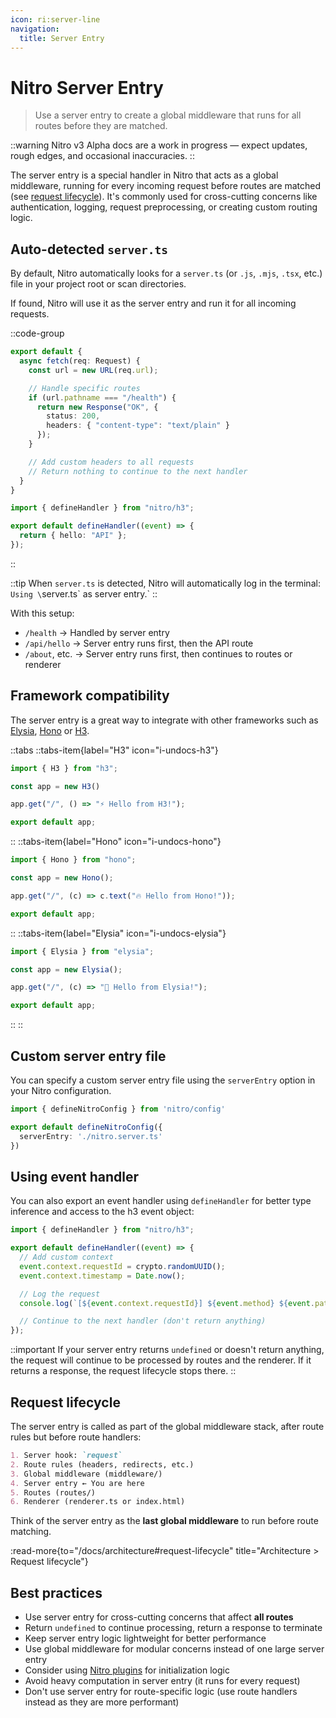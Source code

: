```yaml
---
icon: ri:server-line
navigation:
  title: Server Entry
---
```


# Nitro Server Entry

> Use a server entry to create a global middleware that runs for all routes before they are matched.

::warning
Nitro v3 Alpha docs are a work in progress — expect updates, rough edges, and occasional inaccuracies.
::

The server entry is a special handler in Nitro that acts as a global middleware, running for every incoming request before routes are matched (see [request lifecycle](/docs/architecture#request-lifecycle)). It's commonly used for cross-cutting concerns like authentication, logging, request preprocessing, or creating custom routing logic.

## Auto-detected `server.ts`

By default, Nitro automatically looks for a `server.ts` (or `.js`, `.mjs`, `.tsx`, etc.) file in your project root or scan directories.

If found, Nitro will use it as the server entry and run it for all incoming requests.

::code-group
```ts [server.ts]
export default {
  async fetch(req: Request) {
    const url = new URL(req.url);

    // Handle specific routes
    if (url.pathname === "/health") {
      return new Response("OK", {
        status: 200,
        headers: { "content-type": "text/plain" }
      });
    }

    // Add custom headers to all requests
    // Return nothing to continue to the next handler
  }
}
```
```ts [routes/api/hello.ts]
import { defineHandler } from "nitro/h3";

export default defineHandler((event) => {
  return { hello: "API" };
});
```
::

::tip
When `server.ts` is detected, Nitro will automatically log in the terminal: `Using \`server.ts\` as server entry.`
::

With this setup:
- `/health` → Handled by server entry
- `/api/hello` → Server entry runs first, then the API route
- `/about`, etc. → Server entry runs first, then continues to routes or renderer

## Framework compatibility

The server entry is a great way to integrate with other frameworks such as [Elysia](https://elysiajs.com/), [Hono](https://hono.dev/) or [H3](https://h3.dev/).

::tabs
  ::tabs-item{label="H3" icon="i-undocs-h3"}
  ```ts [server.ts]
  import { H3 } from "h3";

  const app = new H3()

  app.get("/", () => "⚡️ Hello from H3!");

  export default app;
  ```
  ::
  ::tabs-item{label="Hono" icon="i-undocs-hono"}
  ```ts [server.ts]
  import { Hono } from "hono";

  const app = new Hono();

  app.get("/", (c) => c.text("🔥 Hello from Hono!"));

  export default app;
  ```
  ::
  ::tabs-item{label="Elysia" icon="i-undocs-elysia"}
  ```ts [server.ts]
  import { Elysia } from "elysia";

  const app = new Elysia();

  app.get("/", (c) => "🦊 Hello from Elysia!");

  export default app;
  ```
  ::
::


## Custom server entry file

You can specify a custom server entry file using the `serverEntry` option in your Nitro configuration.

```ts [nitro.config.ts]
import { defineNitroConfig } from 'nitro/config'

export default defineNitroConfig({
  serverEntry: './nitro.server.ts'
})
```

## Using event handler

You can also export an event handler using `defineHandler` for better type inference and access to the h3 event object:

```ts [server.ts]
import { defineHandler } from "nitro/h3";

export default defineHandler((event) => {
  // Add custom context
  event.context.requestId = crypto.randomUUID();
  event.context.timestamp = Date.now();

  // Log the request
  console.log(`[${event.context.requestId}] ${event.method} ${event.path}`);

  // Continue to the next handler (don't return anything)
});
```

::important
If your server entry returns `undefined` or doesn't return anything, the request will continue to be processed by routes and the renderer. If it returns a response, the request lifecycle stops there.
::

## Request lifecycle

The server entry is called as part of the global middleware stack, after route rules but before route handlers:

```md
1. Server hook: `request`
2. Route rules (headers, redirects, etc.)
3. Global middleware (middleware/)
4. Server entry ← You are here
5. Routes (routes/)
6. Renderer (renderer.ts or index.html)
```

Think of the server entry as the **last global middleware** to run before route matching.

:read-more{to="/docs/architecture#request-lifecycle" title="Architecture > Request lifecycle"}

## Best practices

- Use server entry for cross-cutting concerns that affect **all routes**
- Return `undefined` to continue processing, return a response to terminate
- Keep server entry logic lightweight for better performance
- Use global middleware for modular concerns instead of one large server entry
- Consider using [Nitro plugins](/docs/plugins) for initialization logic
- Avoid heavy computation in server entry (it runs for every request)
- Don't use server entry for route-specific logic (use route handlers instead as they are more performant)

